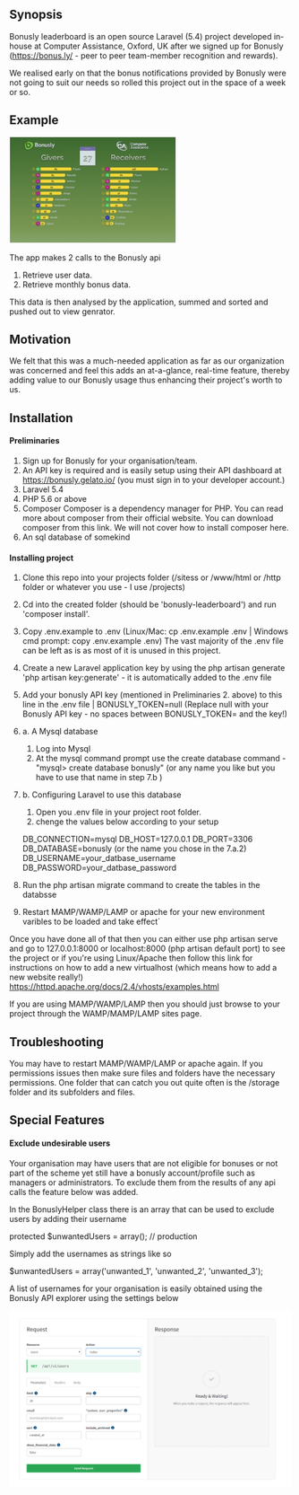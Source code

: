 ## Synopsis

Bonusly leaderboard is an open source Laravel (5.4) project developed in-house at Computer Assistance, Oxford, UK after we signed up for Bonusly (https://bonus.ly/ - peer to peer team-member recognition and rewards).

We realised early on that the bonus notifications provided by Bonusly were not going to suit our needs so rolled this project out in the space of a week or so.

## Example
<img src="https://github.com/computer-assistance/bonusly-leaderboard/blob/master/bonusly-thumb-300x190.png" style="text-align:center;">

The app makes 2 calls to the Bonusly api
 1. Retrieve user data.
 2. Retrieve monthly bonus data.

This data is then analysed by the application, summed and sorted and pushed out to view genrator.

## Motivation

We felt that this was a much-needed application as far as our organization was concerned and feel this adds an at-a-glance, real-time feature, thereby adding value to our Bonusly usage thus enhancing their project's worth to us.

## Installation

#### Preliminaries

 1. Sign up for Bonusly for your organisation/team.
 2. An API key is required and is easily setup using their API dashboard at https://bonusly.gelato.io/ (you must sign in to your developer account.)
 3. Laravel 5.4
 4. PHP 5.6 or above
 5. Composer
      Composer is a dependency manager for PHP. You can read more about composer from their official website. You can download composer from this link. We will not cover how to install composer here.
 6. An sql database of somekind

#### Installing project

 1. Clone this repo into your projects folder (/sitess or /www/html or /http folder or whatever you use - I use /projects)
 2. Cd into the created folder (should be 'bonusly-leaderboard') and run 'composer install'.
 4. Copy .env.example to .env (Linux/Mac: cp .env.example .env | Windows cmd prompt: copy .env.example .env)
    The vast majority of the .env file can be left as is as most of it is unused in this project.
 5. Create a new Laravel application key by using the php artisan generate 'php artisan key:generate' - it is automatically added to the .env file
 6. Add your bonusly API key (mentioned in Preliminaries 2. above) to this line in the .env file | BONUSLY_TOKEN=null
      (Replace null with your Bonusly API key - no spaces between BONUSLY_TOKEN= and the key!)
 7. a. A Mysql database
      1. Log into Mysql
      2. At the mysql command prompt use the create database command - "mysql> create database bonusly" (or any name you like but you have to use that name in step 7.b )
 7. b. Configuring Laravel to use this database
      1. Open you .env file in your project root folder.
      2. chenge the values below according to your setup

      DB_CONNECTION=mysql
      DB_HOST=127.0.0.1
      DB_PORT=3306
      DB_DATABASE=bonusly (or the name you chose in the 7.a.2)
      DB_USERNAME=your_datbase_username
      DB_PASSWORD=your_datbase_password
  8. Run the php artisan migrate command to create the tables in the databsse
  9. Restart MAMP/WAMP/LAMP or apache for your new environment varibles to be loaded and take effect`

Once you have done all of that then you can either use php artisan serve and go to 127.0.0.1:8000 or localhost:8000 (php artisan default port) to see the project or if you're using Linux/Apache then follow this link for instructions on how to add a new virtualhost (which means how to add a new website really!)
https://httpd.apache.org/docs/2.4/vhosts/examples.html

If you are using MAMP/WAMP/LAMP then you should just browse to your project through the WAMP/MAMP/LAMP sites page.

## Troubleshooting

You may have to restart MAMP/WAMP/LAMP or apache again.
If you permissions issues then make sure files and folders have the necessary permissions. One folder that can catch you out quite often is the /storage folder and its subfolders and files.

## Special Features

#### Exclude undesirable users
Your organisation may have users that are not eligible for bonuses or not part of the scheme yet still have a bonusly account/profile such as managers or administrators. To exclude them from the results of any api calls the feature below was added.

In the BonuslyHelper class there is an array that can be used to exclude users by adding their username

protected $unwantedUsers = array(); // production

Simply add the usernames as strings like so

$unwantedUsers = array('unwanted_1', 'unwanted_2', 'unwanted_3');

A list of usernames for your organisation is easily obtained using the Bonusly API explorer using the settings below

![bonusly api screenshot](https://github.com/computer-assistance/bonusly-leaderboard/blob/github-v2/public/img/bonuslu_user_request_api.png)

